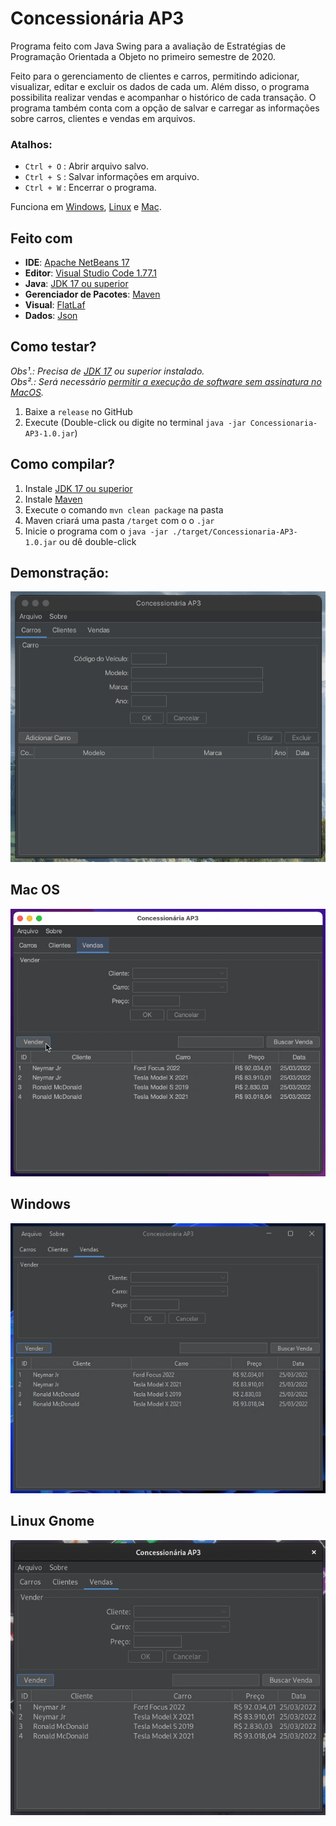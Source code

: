 # Concessionária AP3

Programa feito com Java Swing para a avaliação de Estratégias de Programação Orientada a Objeto no primeiro semestre de 2020.

Feito para o gerenciamento de clientes e carros, permitindo adicionar, visualizar, editar e excluir os dados de cada um. Além disso, o programa possibilita realizar vendas e acompanhar o histórico de cada transação. O programa também conta com a opção de salvar e carregar as informações sobre carros, clientes e vendas em arquivos.

### Atalhos:
- `Ctrl + O` : Abrir arquivo salvo.
- `Ctrl + S` : Salvar informações em arquivo.
- `Ctrl + W` : Encerrar o programa.

Funciona em [Windows](#windows), [Linux](#linux-gnome) e [Mac](#mac-os).

## Feito com
* **IDE**: [Apache NetBeans 17](https://netbeans.apache.org/download/nb17/ "IDE para desenvolvimento de aplicações Java")
* **Editor**: [Visual Studio Code 1.77.1](https://code.visualstudio.com/download "Editor de código simplificado com suporte para operações de desenvolvimento como depuração, execução de tarefas e controle de versão")
* **Java**: [JDK 17 ou superior](https://www.oracle.com/java/technologies/downloads/#java17 "Java Development Kit 17 - Ambiente de desenvolvimento para construção de aplicativos e componentes usando o Java")
* **Gerenciador de Pacotes**: [Maven](https://maven.apache.org/download.cgi "Ferramenta de gerenciamento de projetos de software")
* **Visual**: [FlatLaf](https://github.com/JFormDesigner/FlatLaf "Aparência multiplataforma para aplicações Java Swing desktop")
* **Dados**: [Json](https://mvnrepository.com/artifact/org.json/json "JavaScript Object Notation")

## Como testar?
_Obs¹.: Precisa de [JDK 17](https://oracle.com/java/technologies/downloads/ "Java Development Kit 11") ou superior instalado._<br>
_Obs².: Será necessário [permitir a execução de software sem assinatura no MacOS](https://support.apple.com/guide/mac-help/open-a-mac-app-from-an-unidentified-developer-mh40616/mac)._
1. Baixe a `release` no GitHub
2. Execute (Double-click ou digite no terminal `java -jar Concessionaria-AP3-1.0.jar`)

## Como compilar?
1. Instale [JDK 17 ou superior](https://www.oracle.com/java/technologies/downloads/#java17 "Java Development Kit 17 - Ambiente de desenvolvimento para construção de aplicativos e componentes usando o Java")
2. Instale [Maven](https://maven.apache.org/download.cgi "Ferramenta de gerenciamento de projetos de software")
3. Execute o comando `mvn clean package` na pasta
4. Maven criará uma pasta `/target` com o o `.jar`
5. Inicie o programa com o `java -jar ./target/Concessionaria-AP3-1.0.jar` ou dê double-click

## Demonstração:
![Gif de demonstração no UNIX-Like](/img/app-demo.gif)

## Mac OS
![Tela vendas no macOS](/img/osx-print.webp)
## Windows
![Tela vendas no Windows](/img/win-print.webp)
## Linux Gnome
![Tela vendas no Linux Gnome](/img/gnome-print.webp)